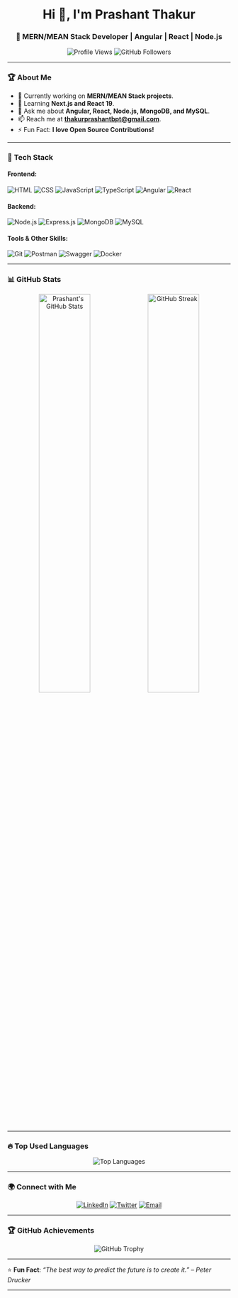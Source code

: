 <h1 align="center">Hi 👋, I'm Prashant Thakur</h1>
<h3 align="center">🚀 MERN/MEAN Stack Developer | Angular | React | Node.js</h3>

<p align="center">
  <img src="https://komarev.com/ghpvc/?username=Prashant-2025&label=Profile%20Views&color=0e75b6&style=flat" alt="Profile Views" />
  <img src="https://img.shields.io/github/followers/Prashant-2025?label=Followers&style=social" alt="GitHub Followers" />
</p>

---

### 🏆 **About Me**
- 🔭 Currently working on **MERN/MEAN Stack projects**.
- 🌱 Learning **Next.js and React 19**.
- 💬 Ask me about **Angular, React, Node.js, MongoDB, and MySQL**.
- 📫 Reach me at **[thakurprashantbpt@gmail.com](mailto:thakurprashantbpt@gmail.com)**.
- ⚡ Fun Fact: **I love Open Source Contributions!**

---

### 🚀 **Tech Stack**
#### Frontend:
![HTML](https://img.shields.io/badge/-HTML-E34F26?style=flat&logo=html5&logoColor=white)
![CSS](https://img.shields.io/badge/-CSS-1572B6?style=flat&logo=css3&logoColor=white)
![JavaScript](https://img.shields.io/badge/-JavaScript-F7DF1E?style=flat&logo=javascript&logoColor=black)
![TypeScript](https://img.shields.io/badge/-TypeScript-3178C6?style=flat&logo=typescript&logoColor=white)
![Angular](https://img.shields.io/badge/-Angular-DD0031?style=flat&logo=angular&logoColor=white)
![React](https://img.shields.io/badge/-React-61DAFB?style=flat&logo=react&logoColor=white)

#### Backend:
![Node.js](https://img.shields.io/badge/-Node.js-339933?style=flat&logo=node.js&logoColor=white)
![Express.js](https://img.shields.io/badge/-Express.js-000000?style=flat&logo=express&logoColor=white)
![MongoDB](https://img.shields.io/badge/-MongoDB-47A248?style=flat&logo=mongodb&logoColor=white)
![MySQL](https://img.shields.io/badge/-MySQL-4479A1?style=flat&logo=mysql&logoColor=white)

#### Tools & Other Skills:
![Git](https://img.shields.io/badge/-Git-F05032?style=flat&logo=git&logoColor=white)
![Postman](https://img.shields.io/badge/-Postman-FF6C37?style=flat&logo=postman&logoColor=white)
![Swagger](https://img.shields.io/badge/-Swagger-85EA2D?style=flat&logo=swagger&logoColor=black)
![Docker](https://img.shields.io/badge/-Docker-2496ED?style=flat&logo=docker&logoColor=white)

---

### 📊 **GitHub Stats**
<p align="center">
  <img width="48%" src="https://github-readme-stats.vercel.app/api?username=Prashant-2025&show_icons=true&theme=radical" alt="Prashant's GitHub Stats" />
  <img width="48%" src="https://github-readme-streak-stats.herokuapp.com/?user=Prashant-2025&theme=radical" alt="GitHub Streak" />
</p>

---

### 🔥 **Top Used Languages**
<p align="center">
  <img src="https://github-readme-stats.vercel.app/api/top-langs/?username=Prashant-2025&layout=compact&theme=radical" alt="Top Languages" />
</p>

---

### 🌍 **Connect with Me**
<p align="center">
  <a href="https://www.linkedin.com/in/prashant-thakur-1a7039181/" target="_blank"><img src="https://img.shields.io/badge/-LinkedIn-blue?style=flat&logo=linkedin" alt="LinkedIn" /></a>
  <a href="https://x.com/PrashantTh_8521" target="_blank"><img src="https://img.shields.io/badge/-Twitter-blue?style=flat&logo=twitter" alt="Twitter" /></a>
  <a href="mailto:thakurprashantbpt@gmail.com"><img src="https://img.shields.io/badge/-Email-D14836?style=flat&logo=gmail&logoColor=white" alt="Email" /></a>
</p>

---

### 🏆 **GitHub Achievements**
<p align="center">
  <img src="https://github-profile-trophy.vercel.app/?username=Prashant-2025&theme=radical&margin-w=15" alt="GitHub Trophy" />
</p>

---

⭐ **Fun Fact**: _“The best way to predict the future is to create it.” – Peter Drucker_

---
